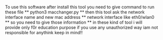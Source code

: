 To use this software after install this tool you need to give command to run these file
        ** python3 macchanger.py
        ** then this tool ask the network interface name and new mac address
        ** network interface like eth0/wlan0
        ** so you need to give those information
        ** in these kind of tool i will provide only f0r education purpose if you use any unauthorized way iam not responsible for anythink keep in mind!!
